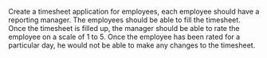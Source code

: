 Create a timesheet application for employees, each employee should have a reporting manager. The employees should be able to fill the timesheet. Once the timesheet is filled up, the manager should be able to rate the employee on a scale of 1 to 5. Once the employee 
has been rated for a particular day, he would not be able to make any changes to the timesheet.